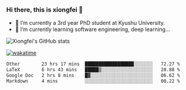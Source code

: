 ### Hi there, this is xiongfei 👋


- 🔭 I’m currently a 3rd year PhD student at Kyushu University.
- 🌱 I’m currently learning software engineering, deep learning...

<!--
**X1on9f31/X1on9f31** is a ✨ _special_ ✨ repository because its `README.md` (this file) appears on your GitHub profile.
Here are some ideas to get you started:
-->

![Xiongfei's GitHub stats](https://github-readme-stats.vercel.app/api?username=X1on9f31)


[![wakatime](https://wakatime.com/badge/user/9e8d5516-d162-43e7-9563-87295d455a71.svg)](https://wakatime.com/@9e8d5516-d162-43e7-9563-87295d455a71)

<!--START_SECTION:waka-->

```txt
Other        23 hrs 17 mins  ██████████████████░░░░░░░   72.27 %
LaTeX        6 hrs 43 mins   █████▒░░░░░░░░░░░░░░░░░░░   20.88 %
Google Doc   2 hrs 8 mins    █▓░░░░░░░░░░░░░░░░░░░░░░░   06.62 %
Markdown     4 mins          ░░░░░░░░░░░░░░░░░░░░░░░░░   00.22 %
```

<!--END_SECTION:waka-->

